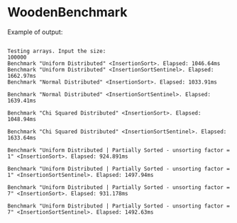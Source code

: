 
# WoodenBenchmark
Example of output:
<pre>
<code>
Testing arrays. Input the size:
100000
Benchmark "Uniform Distributed" &ltInsertionSort>. Elapsed: 1046.64ms 
Benchmark "Uniform Distributed" &ltInsertionSortSentinel>. Elapsed: 1662.97ms 
Benchmark "Normal Distributed" &ltInsertionSort>. Elapsed: 1033.91ms <br>
Benchmark "Normal Distributed" &ltInsertionSortSentinel>. Elapsed: 1639.41ms <br>
Benchmark "Chi Squared Distributed" &ltInsertionSort>. Elapsed: 1048.94ms <br>
Benchmark "Chi Squared Distributed" &ltInsertionSortSentinel>. Elapsed: 1633.64ms <br>
Benchmark "Uniform Distributed | Partially Sorted - unsorting factor = 1" &ltInsertionSort>. Elapsed: 924.891ms <br>
Benchmark "Uniform Distributed | Partially Sorted - unsorting factor = 1" &ltInsertionSortSentinel>. Elapsed: 1497.94ms <br>
Benchmark "Uniform Distributed | Partially Sorted - unsorting factor = 7" &ltInsertionSort>. Elapsed: 931.178ms <br>
Benchmark "Uniform Distributed | Partially Sorted - unsorting factor = 7" &ltInsertionSortSentinel>. Elapsed: 1492.63ms <br>
</code></pre>
